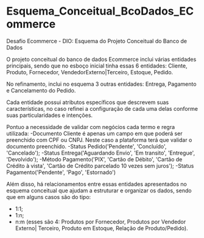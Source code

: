 # Esquema_Conceitual_BcoDados_ECommerce
Desafio Ecommerce - DIO: Esquema do Projeto Conceitual do Banco de Dados

O projeto conceitual do banco de dados Ecommerce inclui várias entidades principais, sendo que no esboço inicial tinha essas 6 entidades: Cliente, Produto, Fornecedor, VendedorExterno|Terceiro, Estoque, Pedido. 

No refinamento, inclui no esquema 3 outras entidades: Entrega, Pagamento e Cancelamento do Pedido. 

Cada entidade possui atributos específicos que descrevem suas características, no caso refinei a configuração de cada uma delas conforme suas particularidades e intenções.

Pontuo a necessidade de validar com negócios cada termo e regra utilizada:
-Documento Cliente é apenas um campo em que poderá ser preenchido com CPF ou CNPJ. Neste caso a plataforma terá que validar o documento preenchido.
-Status Pedido('Pendente', 'Concluído', 'Cancelado');
-Status Entrega('Aguardando Envio', 'Em transito', 'Entregue', 'Devolvido');
-Método Pagamento('PIX', 'Cartão de Débito', 'Cartão de Crédito à vista', 'Cartão de Crédito parcelado 10 vezes sem juros');
-Status Pagamento('Pendente', 'Pago', 'Estornado')

Além disso, há relacionamentos entre essas entidades apresentados no esquema conceitual que ajudam a estruturar e organizar os dados, sendo que em alguns casos são do tipo:
- 1:1;
- 1:n;
- n:m (esses são 4: Produtos por Fornecedor, Produtos por Vendedor Externo| Terceiro, Produto em Estoque, Relação de Produto/Pedido).
